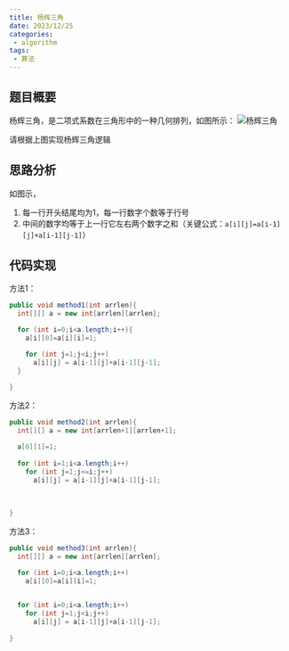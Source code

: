 ```yaml
---
title: 杨辉三角
date: 2023/12/25
categories:
 - algorithm
tags:
 - 算法
---
```


## 题目概要
杨辉三角，是二项式系数在三角形中的一种几何排列，如图所示：
![杨辉三角](https://blog-tuchuang-1308835530.cos.ap-nanjing.myqcloud.com/杨辉三角/023b5bb5c9ea15cef847a88cbb003af33b87b28e.jpg)

请根据上图实现杨辉三角逻辑

## 思路分析
如图示，
1. 每一行开头结尾均为1，每一行数字个数等于行号
2. 中间的数字均等于上一行它左右两个数字之和（关键公式：`a[i][j]=a[i-1][j]+a[i-1][j-1]`）


## 代码实现
方法1：
```java
public void method1(int arrlen){
  int[][] a = new int[arrlen][arrlen];

  for (int i=0;i<a.length;i++){
    a[i][0]=a[i][i]=1;

    for (int j=1;j<i;j++)
      a[i][j] = a[i-1][j]+a[i-1][j-1];  
  }
		  
}
```

方法2：
```java
public void method2(int arrlen){
  int[][] a = new int[arrlen+1][arrlen+1];

  a[0][1]=1;
  
  for (int i=1;i<a.length;i++)
    for (int j=1;j<=i;j++)
      a[i][j] = a[i-1][j]+a[i-1][j-1];
  
  
  
}

```

方法3：
```java
public void method3(int arrlen){
  int[][] a = new int[arrlen][arrlen];

  for (int i=0;i<a.length;i++)
    a[i][0]=a[i][i]=1;
    

  for (int i=0;i<a.length;i++)
    for (int j=1;j<i;j++)
      a[i][j] = a[i-1][j]+a[i-1][j-1];
		    
}

```
